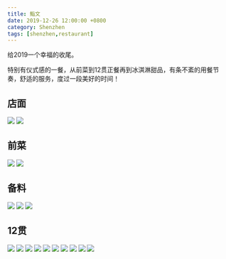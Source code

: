 ```yaml
---
title: 鮨文
date: 2019-12-26 12:00:00 +0800
category: Shenzhen
tags: [shenzhen,restaurant]
---
```


给2019一个幸福的收尾。

特别有仪式感的一餐，从前菜到12贯正餐再到冰淇淋甜品，有条不紊的用餐节奏，舒适的服务，度过一段美好的时间！

## 店面

![](https://chenxie-fun.oss-cn-shenzhen.aliyuncs.com/travel/shenzhen/yiwen_pic1.jpeg)
![](https://chenxie-fun.oss-cn-shenzhen.aliyuncs.com/travel/shenzhen/yiwen_pic2.jpeg)

## 前菜

![](https://chenxie-fun.oss-cn-shenzhen.aliyuncs.com/travel/shenzhen/yiwen_pic7.jpeg)
![](https://chenxie-fun.oss-cn-shenzhen.aliyuncs.com/travel/shenzhen/yiwen_pic8.jpeg)

## 备料

![](https://chenxie-fun.oss-cn-shenzhen.aliyuncs.com/travel/shenzhen/yiwen_pic6.jpeg)
![](https://chenxie-fun.oss-cn-shenzhen.aliyuncs.com/travel/shenzhen/yiwen_pic5.jpeg)
![](https://chenxie-fun.oss-cn-shenzhen.aliyuncs.com/travel/shenzhen/yiwen_pic9.jpeg)

## 12贯

![](https://chenxie-fun.oss-cn-shenzhen.aliyuncs.com/travel/shenzhen/yiwen_pic10.jpeg)
![](https://chenxie-fun.oss-cn-shenzhen.aliyuncs.com/travel/shenzhen/yiwen_pic11.jpeg)
![](https://chenxie-fun.oss-cn-shenzhen.aliyuncs.com/travel/shenzhen/yiwen_pic12.jpeg)
![](https://chenxie-fun.oss-cn-shenzhen.aliyuncs.com/travel/shenzhen/yiwen_pic13.jpeg)
![](https://chenxie-fun.oss-cn-shenzhen.aliyuncs.com/travel/shenzhen/yiwen_pic3.jpeg)
![](https://chenxie-fun.oss-cn-shenzhen.aliyuncs.com/travel/shenzhen/yiwen_pic14.jpeg)
![](https://chenxie-fun.oss-cn-shenzhen.aliyuncs.com/travel/shenzhen/yiwen_pic16.jpeg)
![](https://chenxie-fun.oss-cn-shenzhen.aliyuncs.com/travel/shenzhen/yiwen_pic15.jpeg)
![](https://chenxie-fun.oss-cn-shenzhen.aliyuncs.com/travel/shenzhen/yiwen_pic17.jpeg)
![](https://chenxie-fun.oss-cn-shenzhen.aliyuncs.com/travel/shenzhen/yiwen_pic18.jpeg)
